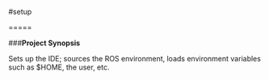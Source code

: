 #setup

=====

###**Project Synopsis**

Sets up the IDE; sources the ROS environment, loads environment variables such as $HOME, the user, etc.
